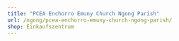```yaml
---
title: "PCEA Enchorro Emuny Church Ngong Parish"
url: /ngong/pcea-enchorro-emuny-church-ngong-parish/
shop: Einkaufszentrum
---
```


